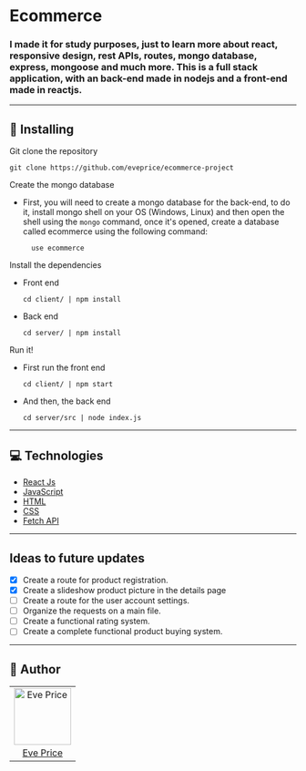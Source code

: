 # Ecommerce

### I made it for study purposes, just to learn more about react, responsive design, rest APIs, routes, mongo database, express, mongoose and much more. This is a full stack application, with an back-end made in nodejs and a front-end made in reactjs. 
---

## 💾 Installing 

Git clone the repository

```
git clone https://github.com/eveprice/ecommerce-project
```

Create the mongo database

  - First, you will need to create a mongo database for the back-end, to do it, install mongo shell on your OS (Windows, Linux) and then open the shell using the <code>mongo</code> command, once it's opened, create a database called ecommerce using the following command:
    
    ```
      use ecommerce
    ```

Install the dependencies

  - Front end
    ```
    cd client/ | npm install
    ```
  
  - Back end
    ```
    cd server/ | npm install
    ```

Run it!

 - First run the front end
    ```
    cd client/ | npm start
    ```
  
  - And then, the back end
    ```
    cd server/src | node index.js
    ```
    
---

## 💻 Technologies

- [React Js](https://developer.mozilla.org/en-US/docs/Web/API/Fetch_API)
- [JavaScript](https://www.javascript.com/)
- [HTML](https://html.spec.whatwg.org/multipage/)
- [CSS](https://devdocs.io/css/)
- [Fetch API](https://developer.mozilla.org/en-US/docs/Web/API/Fetch_API)

---

## Ideas to future updates

- [X] Create a route for product registration.
- [X] Create a slideshow product picture in the details page 
- [ ] Create a route for the user account settings.
- [ ] Organize the requests on a main file.
- [ ] Create a functional rating system.
- [ ] Create a complete functional product buying system.

---

## 📖 Author
<table>
  <tr>
    <td  align=center>
        <img src="https://avatars.githubusercontent.com/u/90803853?v=4" width="100px" alt="Eve Price">
        <a href="https://github.com/eveprice">
          <br>
            Eve Price
          </br>
        </a>
    </td>
  </tr>
</table>
